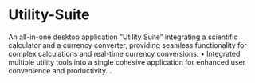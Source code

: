 # Utility-Suite
An all-in-one desktop application ”Utility Suite” integrating a scientific calculator and a currency converter, providing seamless functionality for complex calculations and real-time currency conversions. • Integrated multiple utility tools into a single cohesive application for enhanced user convenience and productivity. .
